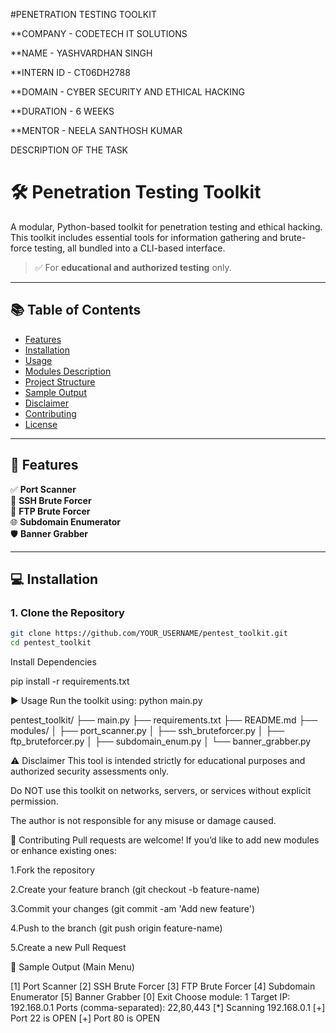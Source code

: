 #PENETRATION TESTING TOOLKIT

**COMPANY - CODETECH IT SOLUTIONS

**NAME - YASHVARDHAN SINGH

**INTERN ID - CT06DH2788

**DOMAIN - CYBER SECURITY AND ETHICAL HACKING

**DURATION - 6 WEEKS

**MENTOR - NEELA SANTHOSH KUMAR

DESCRIPTION OF THE TASK

# 🛠️ Penetration Testing Toolkit

A modular, Python-based toolkit for penetration testing and ethical hacking. This toolkit includes essential tools for information gathering and brute-force testing, all bundled into a CLI-based interface.

> ✅ For **educational and authorized testing** only.

---

## 📚 Table of Contents

- [Features](#features)
- [Installation](#installation)
- [Usage](#usage)
- [Modules Description](#modules-description)
- [Project Structure](#project-structure)
- [Sample Output](#sample-output)
- [Disclaimer](#disclaimer)
- [Contributing](#contributing)
- [License](#license)

---

## 🚀 Features

✅ **Port Scanner**  
🔑 **SSH Brute Forcer**  
📁 **FTP Brute Forcer**  
🌐 **Subdomain Enumerator**  
🛡️ **Banner Grabber**

---

## 💻 Installation

### 1. Clone the Repository

```bash
git clone https://github.com/YOUR_USERNAME/pentest_toolkit.git
cd pentest_toolkit
```

 Install Dependencies

pip install -r requirements.txt

▶️ Usage
Run the toolkit using:
python main.py


pentest_toolkit/
├── main.py
├── requirements.txt
├── README.md
├── modules/
│   ├── port_scanner.py
│   ├── ssh_bruteforcer.py
│   ├── ftp_bruteforcer.py
│   ├── subdomain_enum.py
│   └── banner_grabber.py



⚠️ Disclaimer
This tool is intended strictly for educational purposes and authorized security assessments only.

Do NOT use this toolkit on networks, servers, or services without explicit permission.

The author is not responsible for any misuse or damage caused.


🤝 Contributing
Pull requests are welcome! If you’d like to add new modules or enhance existing ones:

1.Fork the repository

2.Create your feature branch (git checkout -b feature-name)

3.Commit your changes (git commit -am 'Add new feature')

4.Push to the branch (git push origin feature-name)

5.Create a new Pull Request


🧪 Sample Output (Main Menu)

[1] Port Scanner
[2] SSH Brute Forcer
[3] FTP Brute Forcer
[4] Subdomain Enumerator
[5] Banner Grabber
[0] Exit
Choose module: 1
Target IP: 192.168.0.1
Ports (comma-separated): 22,80,443
[*] Scanning 192.168.0.1
[+] Port 22 is OPEN
[+] Port 80 is OPEN




